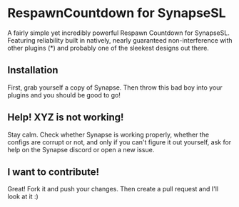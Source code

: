 # RespawnCountdown for SynapseSL

A fairly simple yet incredibly powerful Respawn Countdown for SynapseSL. Featuring reliability built in natively, 
nearly guaranteed non-interference with other plugins (*) and probably one of the sleekest designs out there.

## Installation

First, grab yourself a copy of Synapse. Then throw this bad boy into your plugins and you should be good to go!

## Help! XYZ is not working!

Stay calm. Check whether Synapse is working properly, whether the configs are corrupt or not, and only if you can't figure it
out yourself, ask for help on the Synapse discord or open a new issue.

## I want to contribute!
Great! Fork it and push your changes. Then create a pull request and I'll look at it :)
